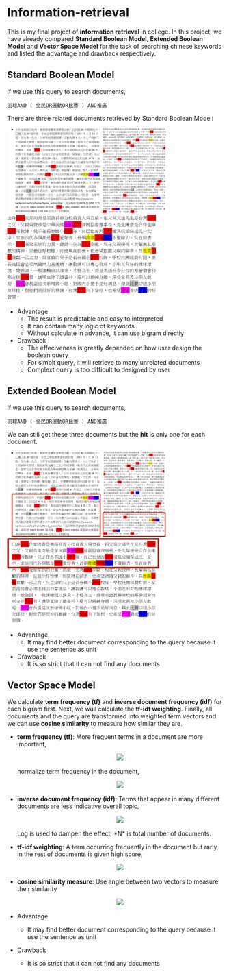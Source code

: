 # Information-retrieval
This is my final project of **information retrieval** in college. In this project, we have already compared **Standard Boolean Model**, **Extended Boolean Model** and **Vector Space Model** for the task of searching chinese keywords and listed the advantage and drawback respectively.

## Standard Boolean Model
If we use this query to search documents,
```
羽球AND ( 全民OR運動OR比賽 ) AND推廣
```
There are three related documents retrieved by Standard Boolean Model:
<p>
<img height="200" src="https://github.com/ChienKangLu/Information-Retrieval/blob/master/Standard%20Boolean%20Model%20example/Standard%20Boolean%20Model1.jpg" />
  
<img height="200" src="https://github.com/ChienKangLu/Information-Retrieval/blob/master/Standard%20Boolean%20Model%20example/Standard%20Boolean%20Model2.jpg" />

<img height="200" src="https://github.com/ChienKangLu/Information-Retrieval/blob/master/Standard%20Boolean%20Model%20example/Standard%20Boolean%20Model3.jpg" />
</p>

+ Advantage
  + The result is predictable and easy to interpreted
  + It can contain many logic of keywords
  + Without calculate in advance, it can use bigram directly
+ Drawback
  + The effeciveness is greatly depended on how user design the boolean query
  + For simplt query, it will retrieve to many unrelated documents
  + Complext query is too difficult to designed by user
  
## Extended Boolean Model
If we use this query to search documents,
```
羽球AND ( 全民OR運動OR比賽 ) AND推廣
```
We can still get these three documents but the **hit** is only one for each document.
<p>
<img height="200" src="https://github.com/ChienKangLu/Information-Retrieval/blob/master/Extended%20Boolean%20Model%20example/Extended%20Boolean%20Model%20exp1.png" />
  
<img height="200" src="https://github.com/ChienKangLu/Information-Retrieval/blob/master/Extended%20Boolean%20Model%20example/Extended%20Boolean%20Model%20exp2.png" />

<img height="200" src="https://github.com/ChienKangLu/Information-Retrieval/blob/master/Extended%20Boolean%20Model%20example/Extended%20Boolean%20Model%20exp3.png" />
</p>

+ Advantage
  + It may find better document corresponding to the query because it use the sentence as unit
+ Drawback
  + It is so strict that it can not find any documents

## Vector Space Model
We calculate **term frequency (tf)** and **inverse document frequency (idf)** for each bigram first. Next, we wull calculate the **tf-idf weighting**. Finally, all documents and the query are transformed into weighted term vectors and we can use **cosine similarity** to measure how similar they are.
+ **term frequency (tf)**: More frequent terms in a document are more important,<br/>

  <p align="center">
  <img src="https://latex.codecogs.com/svg.latex?f_i_j%20%3D%20%24%20frequency%20of%20term%20%24%20i%20%24%20in%20document%20%24%20j" />
  </p>
  normalize term frequency in the document,<br/>
  <p align="center">
  <img src="https://latex.codecogs.com/svg.latex?tf_i_j%20%3D%20f_i_j/max_i%5C%7B%7Bf_i_j%7D%5C%7D" />
  </p>
+ **inverse document frequency (idf)**: Terms that appear in many different documents are less indicative overall topic,<br/>
  <p align="center">
  <img src="https://latex.codecogs.com/svg.latex?%5Cbegin%7Bmatrix%7D%20df_i%26%20%3D%26%24document%20frequency%20of%20term%20%24i%20%5C%5C%20%26%20%3D%26%20%24numberof%20documents%20containing%20term%20%24i%20%5C%5C%20idf_i%20%26%20%3D%20%26%20%24inverse%20document%20frequency%20of%20term%20%24%20i%20%5C%5C%20%26%20%3D%20%26%20log_2%5C%28N/df_i%5C%29%20%5Cend%7Bmatrix%7D" />
  </p>
  Log is used to dampen the effect, *N* is total number of documents.
+ **tf-idf weighting**: A term occurring frequently in the document but rarly in the rest of documents is given high score,
  <p align="center">
  <img src="https://latex.codecogs.com/svg.latex?w_i_j%3Dtf_i_j%20idf_i%20%3D%20tf_i_jlog_2%5C%28N/df_i%20%5C%29" />
  </p>
+ **cosine similarity measure**: Use angle between two vectors to measure their similarity
  <p align="center">
  <img src="https://latex.codecogs.com/svg.latex?CosSim%28%5Ctextbf%7B%5Ctextit%7Bd%7D%7D_%5Ctextbf%7B%5Ctextit%7Bj%7D%7D%2C%5Ctextbf%7B%5Ctextit%7Bq%7D%7D%29%3D%5Cfrac%7B%5Ctextbf%7B%5Ctextit%7Bd%7D%7D_%5Ctextbf%7B%5Ctextit%7Bj%7D%7D%5Ccdot%20%5Ctextbf%7B%5Ctextit%7Bq%7D%7D%7D%7B%20%5Cleft%20%7C%20%5Ctextbf%7B%5Ctextit%7Bd%7D%7D_%5Ctextbf%7B%5Ctextit%7Bj%7D%7D%20%5Cright%20%7C%20%5Ccdot%20%5Cleft%20%7C%20%5Ctextbf%7B%5Ctextit%7Bq%7D%7D%20%5Cright%20%7C%7D%3D%5Cfrac%7B%5Csum_%7Bi%3D1%7D%5E%7Bt%7D%28w_i_j%5Ccdot%20w_i_q%29%7D%7B%5Csqrt%7B%5Csum_%7Bi%3D1%7D%5E%7Bt%7Dw_i_j%5E2%5Ccdot%20%5Csum_%7Bi%3D1%7D%5E%7Bt%7Dw_i_q%5E2%7D%7D" />
  </p>
+ Advantage
  + It may find better document corresponding to the query because it use the sentence as unit
+ Drawback
  + It is so strict that it can not find any documents


  
  


